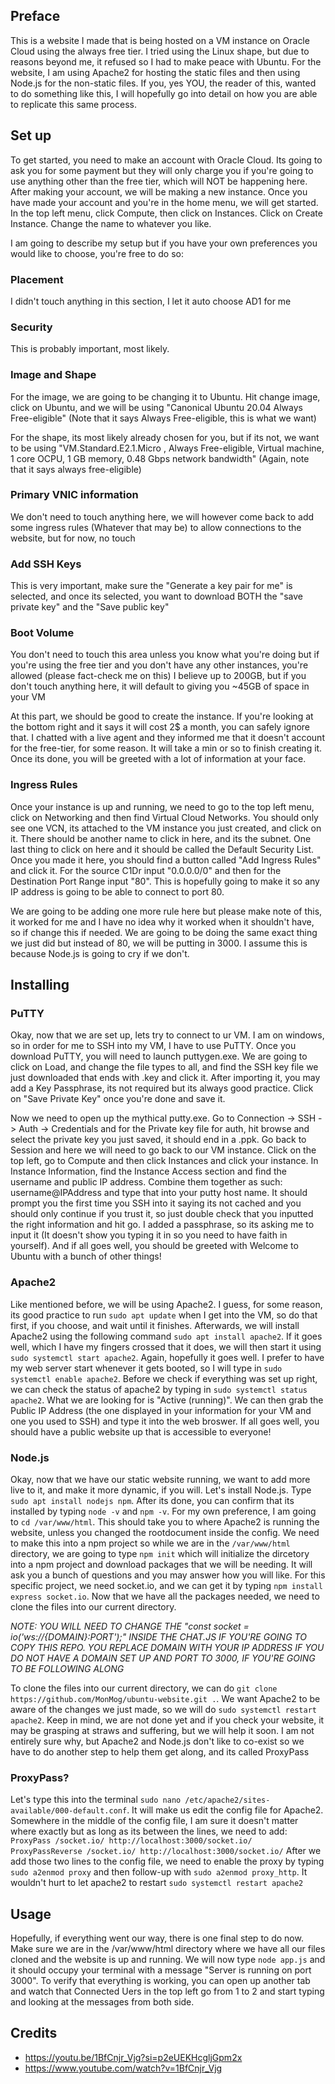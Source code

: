 
## Preface
This is a website I made that is being hosted on a VM instance on Oracle Cloud using the always free tier. I tried using the Linux shape, but due to reasons beyond me, it refused so I had to make peace with Ubuntu. For the website, I am using Apache2 for hosting the static files and then using Node.js for the non-static files. If you, yes YOU, the reader of this, wanted to do something like this, I will hopefully go into detail on how you are able to replicate this same process.

## Set up
To get started, you need to make an account with Oracle Cloud. Its going to ask you for some payment but they will only charge you if you're going to use anything other than the free tier, which will NOT be happening here. After making your account, we will be making a new instance. Once you have made your account and you're in the home menu, we will get started. In the top left menu, click Compute, then click on Instances. Click on Create Instance. Change the name to whatever you like.
   
I am going to describe my setup but if you have your own preferences you would like to choose, you're free to do so:

 ### Placement
 I didn't touch anything in this section, I let it auto choose AD1 for me

 ### Security  
 This is probably important, most likely.

 ### Image and Shape
 For the image, we are going to be changing it to Ubuntu. Hit change image, click on Ubuntu, and we will be using "Canonical Ubuntu 20.04 Always Free-eligible" (Note that it says Always Free-eligible, this is what we want)

 For the shape, its most likely already chosen for you, but if its not, we want to be using "VM.Standard.E2.1.Micro , Always Free-eligible, Virtual machine, 1 core OCPU, 1 GB memory, 0.48 Gbps network bandwidth" (Again, note that it says always free-eligible)

 ### Primary VNIC information
 We don't need to touch anything here, we will however come back to add some ingress rules (Whatever that may be) to allow connections to the website, but for now, no touch

 ### Add SSH Keys
 This is very important, make sure the "Generate a key pair for me" is selected, and once its selected, you want to download BOTH the "save private key" and the "Save public key"

 ### Boot Volume
 You don't need to touch this area unless you know what you're doing but if you're using the free tier and you don't have any other instances, you're allowed (please fact-check me on this) I believe up to 200GB, but if you don't touch anything here, it will default to giving you ~45GB of space in your VM

 At this part, we should be good to create the instance. If you're looking at the bottom right and it says it will cost 2$ a month, you can safely ignore that. I chatted with a live agent and they informed me that it doesn't account for the free-tier, for some reason. It will take a min or so to finish creating it. Once its done, you will be greeted with a lot of information at your face.

 ### Ingress Rules
 Once your instance is up and running, we need to go to the top left menu, click on Networking and then find Virtual Cloud Networks. You should only see one VCN, its attached to the VM instance you just created, and click on it. There should be another name to click in here, and its the subnet. One last thing to click on here and it should be called the Default Security List. Once you made it here, you should find a button called "Add Ingress Rules" and click it. For the source C1Dr input "0.0.0.0/0" and then for the Destination Port Range input "80". This is hopefully going to make it so any IP address is going to be able to connect to port 80. 

We are going to be adding one more rule here but please make note of this, it worked for me and I have no idea why it worked when it shouldn't have, so if change this if needed. We are going to be doing the same exact thing we just did but instead of 80, we will be putting in 3000. I assume this is because Node.js is going to cry if we don't.


## Installing

### PuTTY
Okay, now that we are set up, lets try to connect to ur VM. I am on windows, so in order for me to SSH into my VM, I have to use PuTTY. Once you download PuTTY, you will need to launch puttygen.exe. We are going to click on Load, and change the file types to all, and find the SSH key file we just downloaded that ends with .key and click it. After importing it, you may add a Key Passphrase, its not required but its always good practice. Click on "Save Private Key" once you're done and save it.

Now we need to open up the mythical putty.exe. Go to Connection -> SSH -> Auth -> Credentials and for the Private key file for auth, hit browse and select the private key you just saved, it should end in a .ppk. Go back to Session and here we will need to go back to our VM instance. Click on the top left, go to Compute and then click Instances and click your instance. In Instance Information, find the Instance Access section and find the username and public IP address. Combine them together as such: username@IPAddress and type that into your putty host name. It should prompt you the first time you SSH into it saying its not cached and you should only continue if you trust it, so just double check that you inputted the right information and hit go. I added a passphrase, so its asking me to input it (It doesn't show you typing it in so you need to have faith in yourself). And if all goes well, you should be greeted with Welcome to Ubuntu with a bunch of other things!

### Apache2
Like mentioned before, we will be using Apache2. I guess, for some reason, its good practice to run `sudo apt update` when I get into the VM, so do that first, if you choose, and wait until it finishes. Afterwards, we will install Apache2 using the following command `sudo apt install apache2`. If it goes well, which I have my fingers crossed that it does, we will then start it using `sudo systemctl start apache2`. Again, hopefully it goes well. I prefer to have my web server start whenever it gets booted, so I will type in `sudo systemctl enable apache2`. Before we check if everything was set up right, we can check the status of apache2 by typing in `sudo systemctl status apache2`. What we are looking for is "Active (running)". We can then grab the Public IP Address (the one displayed in your information for your VM and one you used to SSH) and type it into the web broswer. If all goes well, you should have a public website up that is accessible to everyone!


### Node.js

Okay, now that we have our static website running, we want to add more live to it, and make it more dynamic, if you will. Let's install Node.js. Type `sudo apt install nodejs npm`. After its done, you can confirm that its installed by typing `node -v` and `npm -v`. For my own preference, I am going to `cd /var/www/html`. This should take you to where Apache2 is running the website, unless you changed the rootdocument inside the config. We need to make this into a npm project so while we are in the `/var/www/html` directory, we are going to type `npm init` which will initialize the dircetory into a npm project and download packages that we will be needing. It will ask you a bunch of questions and you may answer how you will like. For this specific project, we need socket.io, and we can get it by typing `npm install express socket.io`. Now that we have all the packages needed, we need to clone the files into our current directory.

*NOTE: YOU WILL NEED TO CHANGE THE "const socket = io('ws://{DOMAIN}:PORT');" INSIDE THE CHAT.JS IF YOU'RE GOING TO COPY THIS REPO. YOU REPLACE DOMAIN WITH YOUR IP ADDRESS IF YOU DO NOT HAVE A DOMAIN SET UP AND PORT TO 3000, IF YOU'RE GOING TO BE FOLLOWING ALONG*

To clone the files into our current directory, we can do `git clone https://github.com/MonMog/ubuntu-website.git .`. We want Apache2 to be aware of the changes we just made, so we will do `sudo systemctl restart apache2`. Keep in mind, we are not done yet and if you check your website, it may be grasping at straws and suffering, but we will help it soon. I am not entirely sure why, but Apache2 and Node.js don't like to co-exist so we have to do another step to help them get along, and its called ProxyPass

### ProxyPass?

Let's type this into the terminal `sudo nano /etc/apache2/sites-available/000-default.conf`. It will make us edit the config file for Apache2. Somewhere in the middle of the config file, I am sure it doesn't matter where exactly but as long as its between the lines, we need to add:
`        ProxyPass /socket.io/ http://localhost:3000/socket.io/
        ProxyPassReverse /socket.io/ http://localhost:3000/socket.io/
`
After we add those two lines to the config file, we need to enable the proxy by typing `sudo a2enmod proxy` and then follow-up with `sudo a2enmod proxy_http`. It wouldn't hurt to let apache2 to restart `sudo systemctl restart apache2`


## Usage

Hopefully, if everything went our way, there is one final step to do now. Make sure we are in the /var/www/html directory where we have all our files cloned and the website is up and running. We will now type `node app.js` and it should occupy your terminal with a message "Server is running on port 3000". To verify that everything is working, you can open up another tab and watch that Connected Uers in the top left go from 1 to 2 and start typing and looking at the messages from both side.


## Credits
 - https://youtu.be/1BfCnjr_Vjg?si=p2eUEKHcgljGpm2x
 - https://www.youtube.com/watch?v=1BfCnjr_Vjg

 
 
